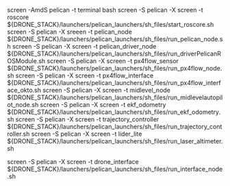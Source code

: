 
screen -AmdS pelican -t terminal bash
screen -S pelican -X screen  -t  roscore                                              ${DRONE_STACK}/launchers/pelican_launchers/sh_files/start_roscore.sh
screen -S pelican -X sreeen -t 	pelican_node                                   ${DRONE_STACK}/launchers/pelican_launchers/sh_files/run_pelican_node.sh
screen -S pelican -X screen -t pelican_driver_node                    ${DRONE_STACK}/launchers/pelican_launchers/sh_files/run_driverPelicanROSModule.sh
screen -S pelican -X screen -t px4flow_sensor                              ${DRONE_STACK}/launchers/pelican_launchers/sh_files/run_px4flow_node.sh
screen -S pelican -X screen -t px4flow_interface                         ${DRONE_STACK}/launchers/pelican_launchers/sh_files/run_px4flow_interface_okto.sh
screen -S pelican -X screen -t midlevel_node                                 ${DRONE_STACK}/launchers/pelican_launchers/sh_files/run_midlevelautopilot_node.sh
screen -S pelican -X screen -t ekf_odometry                                  ${DRONE_STACK}/launchers/pelican_launchers/sh_files/run_ekf_odometry.sh
screen -S pelican -X screen -t trajectory_controller                   ${DRONE_STACK}/launchers/pelican_launchers/sh_files/run_trajectory_controller.sh
screen -S pelican -X screen -t lider_lite                                              ${DRONE_STACK}/launchers/pelican_launchers/sh_files/run_laser_altimeter.sh

screen -S pelican -X screen -t drone_interface                              ${DRONE_STACK}/launchers/pelican_launchers/sh_files/run_interface_node.sh


